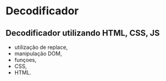 # Decodificador
## Decodificador utilizando HTML, CSS, JS

- utilização de replace,
- manipulação DOM,
- funçoes,
- CSS,
- HTML.
